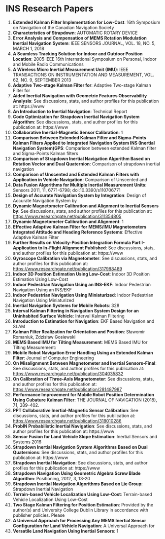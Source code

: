 # INS Research Papers

1. **Extended Kalman Filter Implementation for Low-Cost**: 16th Symposium on Navigation of the Canadian Navigation Society
2. **Characteristics of Strapdown**: AUTOMATIC ROTARY DEVICE
3. **Error Analysis and Compensation of MEMS Rotation Modulation Inertial Navigation System**: IEEE SENSORS JOURNAL, VOL. 18, NO. 5, MARCH 1, 2018
4. **A Seamless Tracking Solution for Indoor and Outdoor Position Location**: 2005 IEEE 16th International Symposium on Personal, Indoor and Mobile Radio Communications
5. **A Wireless Micro Inertial Measurement Unit (IMU)**: IEEE TRANSACTIONS ON INSTRUMENTATION AND MEASUREMENT, VOL. 62, NO. 9, SEPTEMBER 2013
6. **Adaptive Two-stage Kalman Filter for**: Adaptive Two-stage Kalman Filter for
7. **Aided Inertial Navigation with Geometric Features Observability Analysis**: See discussions, stats, and author profiles for this publication at: https://www
8. **An Introduction to Inertial Navigation**: Technical Report
9. **Code Optimization for Strapdown Inertial Navigation System Algorithm**: See discussions, stats, and author profiles for this publication at: https://www
10. **Collaborative Inertial-Magnetic Sensor Calibration**: 1
11. **Comparison Between Extended Kalman Filter and Sigma-Points Kalman Filters Applied to Integrated Navigation System INS (Inertial Navigation System)GPS**: Comparison between extended Kalman filter and Sigma-Points Kalman filters
12. **Comparison of Strapdown Inertial Navigation Algorithm Based on Rotation Vector and Dual Quaternion**: Comparison of strapdown inertial navigation
13. **Comparison of Unscented and Extended Kalman Filters with Application in Vehicle Navigation**: Comparison of Unscented and
14. **Data Fusion Algorithms for Multiple Inertial Measurement Units**: Sensors 2011, 11, 6771-6798; doi:10.3390/s110706771
15. **Design of Accurate Navigation System by Integration**: Design of Accurate Navigation System by
16. **Dynamic Magnetometer Calibration and Alignment to Inertial Sensors by**: See discussions, stats, and author profiles for this publication at: https://www.researchgate.net/publication/311354805
17. **Dynamic Magnetometer Calibration and Alignment**: 1
18. **Effective Adaptive Kalman Filter for MEMS/IMU Magnetometers Integrated Attitude and Heading Reference Systems**: Effective Adaptive Kalman Filter
19. **Further Results on Velocity-Position Integration Formula Part I-Application to In-Flight Alignment Published**: See discussions, stats, and author profiles for this publication at: https://www
20. **Gyroscope Calibration via Magnetometer**: See discussions, stats, and author profiles for this publication at: https://www.researchgate.net/publication/317988489
21. **Indoor 3D Position Estimation Using Low-Cost**: Indoor 3D Position Estimation Using Low-Cost
22. **Indoor Pedestrian Navigation Using an INS-EKF**: Indoor Pedestrian Navigation Using an INS/EKF
23. **Indoor Pedestrian Navigation Using Miniaturized**: Indoor Pedestrian Navigation Using Miniaturized
24. **Inertial Navigation Systems for Mobile Robots**: 328
25. **Interval Kalman Filtering in Navigation System Design for an Uninhabited Surface Vehicle**: Interval Kalman Filtering
26. **Introduction to Estimation for Navigation**: EKF Based Navigation and SLAM
27. **Kalman Filter Realization for Orientation and Position**: Sławomir Romaniuk, Zdzisław Gosiewski
28. **MEMS Based IMU for Tilting Measurement**: MEMS Based IMU for Tilting Measurement:
29. **Mobile Robot Navigation Error Handling Using an Extended Kalman Filter**: Journal of Computer Engineering
30. **On Misalignment Between Magnetometer and Inertial Sensors-Final**: See discussions, stats, and author profiles for this publication at: https://www.researchgate.net/publication/304035832
31. **On Calibration of Three-Axis Magnetometer**: See discussions, stats, and author profiles for this publication at: https://www.researchgate.net/publication/281487987
32. **Performance Improvement for Mobile Robot Position Determination Using Cubature Kalman Filter**: THE JOURNAL OF NAVIGATION (2018), 71, 389–402.
33. **PPT Collaborative Inertial-Magnetic Sensor Calibration**: See discussions, stats, and author profiles for this publication at: https://www.researchgate.net/publication/318010286
34. **ProbIN Probabilistic Inertial Navigation**: See discussions, stats, and author profiles for this publication at: https://www
35. **Sensor Fusion for Land Vehicle Slope Estimation**: Inertial Sensors and Systems 2016
36. **Strapdown Inertial Navigation System Algorithms Based on Dual Quaternions**: See discussions, stats, and author profiles for this publication at: https://www
37. **Strapdown Inertial Navigation**: See discussions, stats, and author profiles for this publication at: https://www
38. **Strapdown Navigation Using Geometric Algebra Screw Blade Algorithm**: Positioning, 2012, 3, 13-20
39. **Strapdown Inertial Navigation Algorithms Based on Lie Group**: Strapdown Inertial Navigation
40. **Terrain-based Vehicle Localization Using Low-Cost**: Terrain-based Vehicle Localization Using Low-Cost
41. **Two Stage Kalman Filtering for Position Estimation**: Provided by the author(s) and University College Dublin Library in accordance with publisher policies. Please
42. **A Universal Approach for Processing Any MEMS Inertial Sensor Configuration for Land Vehicle Navigation**: A Universal Approach for
43. **Versatile Land Navigation Using Inertial Sensors**: 1

